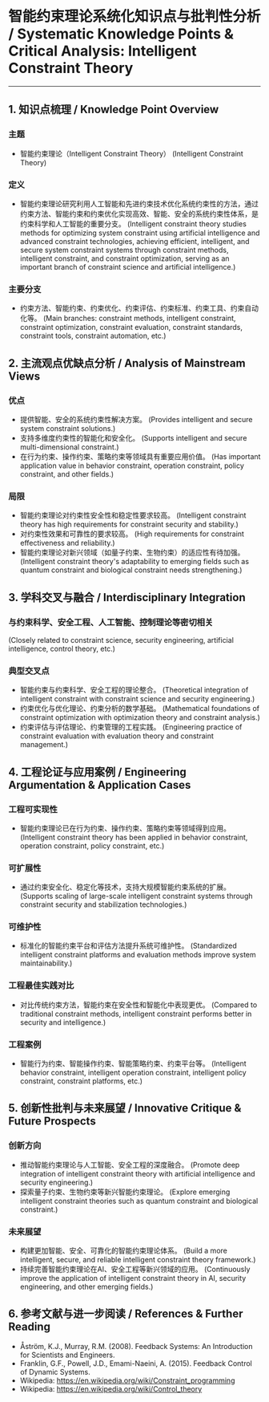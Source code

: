 # 智能约束理论系统化知识点与批判性分析 / Systematic Knowledge Points & Critical Analysis: Intelligent Constraint Theory

---

## 1. 知识点梳理 / Knowledge Point Overview

### 主题

- 智能约束理论（Intelligent Constraint Theory）
  (Intelligent Constraint Theory)

### 定义

- 智能约束理论研究利用人工智能和先进约束技术优化系统约束性的方法，通过约束方法、智能约束和约束优化实现高效、智能、安全的系统约束性体系，是约束科学和人工智能的重要分支。
  (Intelligent constraint theory studies methods for optimizing system constraint using artificial intelligence and advanced constraint technologies, achieving efficient, intelligent, and secure system constraint systems through constraint methods, intelligent constraint, and constraint optimization, serving as an important branch of constraint science and artificial intelligence.)

### 主要分支

- 约束方法、智能约束、约束优化、约束评估、约束标准、约束工具、约束自动化等。
  (Main branches: constraint methods, intelligent constraint, constraint optimization, constraint evaluation, constraint standards, constraint tools, constraint automation, etc.)

## 2. 主流观点优缺点分析 / Analysis of Mainstream Views

### 优点

- 提供智能、安全的系统约束性解决方案。
  (Provides intelligent and secure system constraint solutions.)
- 支持多维度约束性的智能化和安全化。
  (Supports intelligent and secure multi-dimensional constraint.)
- 在行为约束、操作约束、策略约束等领域具有重要应用价值。
  (Has important application value in behavior constraint, operation constraint, policy constraint, and other fields.)

### 局限

- 智能约束理论对约束性安全性和稳定性要求较高。
  (Intelligent constraint theory has high requirements for constraint security and stability.)
- 对约束性效果和可靠性的要求较高。
  (High requirements for constraint effectiveness and reliability.)
- 智能约束理论对新兴领域（如量子约束、生物约束）的适应性有待加强。
  (Intelligent constraint theory's adaptability to emerging fields such as quantum constraint and biological constraint needs strengthening.)

## 3. 学科交叉与融合 / Interdisciplinary Integration

### 与约束科学、安全工程、人工智能、控制理论等密切相关

  (Closely related to constraint science, security engineering, artificial intelligence, control theory, etc.)

### 典型交叉点

- 智能约束与约束科学、安全工程的理论整合。
  (Theoretical integration of intelligent constraint with constraint science and security engineering.)
- 约束优化与优化理论、约束分析的数学基础。
  (Mathematical foundations of constraint optimization with optimization theory and constraint analysis.)
- 约束评估与评估理论、约束管理的工程实践。
  (Engineering practice of constraint evaluation with evaluation theory and constraint management.)

## 4. 工程论证与应用案例 / Engineering Argumentation & Application Cases

### 工程可实现性

- 智能约束理论已在行为约束、操作约束、策略约束等领域得到应用。
  (Intelligent constraint theory has been applied in behavior constraint, operation constraint, policy constraint, etc.)

### 可扩展性

- 通过约束安全化、稳定化等技术，支持大规模智能约束系统的扩展。
  (Supports scaling of large-scale intelligent constraint systems through constraint security and stabilization technologies.)

### 可维护性

- 标准化的智能约束平台和评估方法提升系统可维护性。
  (Standardized intelligent constraint platforms and evaluation methods improve system maintainability.)

### 工程最佳实践对比

- 对比传统约束方法，智能约束在安全性和智能化中表现更优。
  (Compared to traditional constraint methods, intelligent constraint performs better in security and intelligence.)

### 工程案例

- 智能行为约束、智能操作约束、智能策略约束、约束平台等。
  (Intelligent behavior constraint, intelligent operation constraint, intelligent policy constraint, constraint platforms, etc.)

## 5. 创新性批判与未来展望 / Innovative Critique & Future Prospects

### 创新方向

- 推动智能约束理论与人工智能、安全工程的深度融合。
  (Promote deep integration of intelligent constraint theory with artificial intelligence and security engineering.)
- 探索量子约束、生物约束等新兴智能约束理论。
  (Explore emerging intelligent constraint theories such as quantum constraint and biological constraint.)

### 未来展望

- 构建更加智能、安全、可靠化的智能约束理论体系。
  (Build a more intelligent, secure, and reliable intelligent constraint theory framework.)
- 持续完善智能约束理论在AI、安全工程等新兴领域的应用。
  (Continuously improve the application of intelligent constraint theory in AI, security engineering, and other emerging fields.)

## 6. 参考文献与进一步阅读 / References & Further Reading

- Åström, K.J., Murray, R.M. (2008). Feedback Systems: An Introduction for Scientists and Engineers.
- Franklin, G.F., Powell, J.D., Emami-Naeini, A. (2015). Feedback Control of Dynamic Systems.
- Wikipedia: <https://en.wikipedia.org/wiki/Constraint_programming>
- Wikipedia: <https://en.wikipedia.org/wiki/Control_theory>
